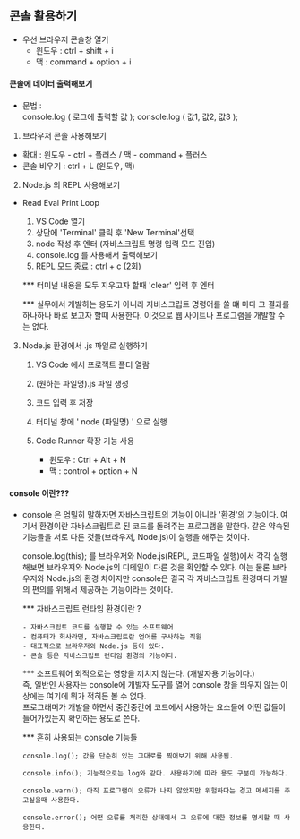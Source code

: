 ## 콘솔 활용하기

- 우선 브라우저 콘솔창 열기
  - 윈도우 : ctrl + shift + i
  - 맥 : command + option + i

#### 콘솔에 데이터 출력해보기

- 문법 : <br/>
  console.log ( 로그에 출력할 값 );
  console.log ( 값1, 값2, 값3 );

1. 브라우저 콘솔 사용해보기

- 확대 : 윈도우 - ctrl + 플러스 / 맥 - command + 플러스
- 콘솔 비우기 : ctrl + L (윈도우, 맥)

2. Node.js 의 REPL 사용해보기

- Read Eval Print Loop

  1. VS Code 열기
  2. 상단에 'Terminal' 클릭 후 'New Terminal'선택
  3. node 작성 후 엔터 (자바스크립트 명령 입력 모드 진입)
  4. console.log 를 사용해서 출력해보기
  5. REPL 모드 종료 : ctrl + c (2회)

  \*\*\* 터미널 내용을 모두 지우고자 할때 'clear' 입력 후 엔터

  \*\*\* 실무에서 개발하는 용도가 아니라 자바스크립트 명령어를 쓸 떄 마다 그 결과를 하나하나 바로 보고자 할때 사용한다.
  이것으로 웹 사이트나 프로그램을 개발할 수는 없다.

3.  Node.js 환경에서 .js 파일로 실행하기

    1. VS Code 에서 프로젝트 폴더 열람
    2. (원하는 파일명).js 파일 생성
    3. 코드 입력 후 저장
    4. 터미널 창에 ' node (파일명) ' 으로 실행
    5. Code Runner 확장 기능 사용

       - 윈도우 : Ctrl + Alt + N
       - 맥 : control + option + N

#### console 이란???

- console 은 엄밀히 말하자면 자바스크립트의 기능이 아니라 '환경'의 기능이다.
  여기서 환경이란 자바스크립트로 된 코드를 돌려주는 프로그램을 말한다.
  같은 약속된 기능들을 서로 다른 것들(브라우저, Node.js)이 실행을 해주는 것이다.

  console.log(this); 를
  브라우저와 Node.js(REPL, 코드파일 실행)에서 각각 실행해보면
  브라우저와 Node.js의 디테일이 다른 것을 확인할 수 있다.
  이는 물론 브라우저와 Node.js의 환경 차이지만
  console은 결국 각 자바스크립트 환경마다 개발의 편의를 위해서 제공하는 기능이라는 것이다.

  \*\*\* 자바스크립트 런타임 환경이란 ?

      - 자바스크립트 코드를 실행할 수 있는 소프트웨어
      - 컴퓨터가 회사라면, 자바스크립트란 언어를 구사하는 직원
      - 대표적으로 브라우저와 Node.js 등이 있다.
      - 콘솔 등은 자바스크립트 런타임 환경의 기능이다.

  \*\*\* 소프트웨어 외적으로는 영향을 끼치지 않는다. (개발자용 기능이다.) <br/>
  즉, 일반인 사용자는 console에 개발자 도구를 열어 console 창을 띄우지 않는 이상에는
  여기에 뭐가 적히든 볼 수 없다. <br/>
  프로그래머가 개발을 하면서 중간중간에 코드에서 사용하는 요소들에 어떤 값들이 들어가있는지 확인하는 용도로 쓴다.

  \*\*\* 흔히 사용되는 console 기능들

      console.log(); 값을 단순히 있는 그대로를 찍어보기 위해 사용됨.

      console.info(); 기능적으로는 log와 같다. 사용하기에 따라 용도 구분이 가능하다.

      console.warn(); 아직 프로그램이 오류가 나지 않았지만 위험하다는 경고 메세지를 주고싶을때 사용한다.

      console.error(); 어떤 오류를 처리한 상태에서 그 오류에 대한 정보를 명시할 때 사용한다.

